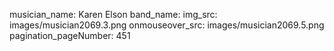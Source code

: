 musician_name: Karen Elson
band_name: 
img_src: images/musician2069.3.png
onmouseover_src: images/musician2069.5.png
pagination_pageNumber: 451